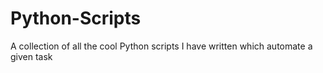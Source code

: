 # Python-Scripts
A collection of all the cool Python scripts I have written which automate a given task
